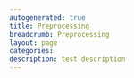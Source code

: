 ```yaml
---
autogenerated: true
title: Preprocessing
breadcrumb: Preprocessing
layout: page
categories: 
description: test description
---
```



